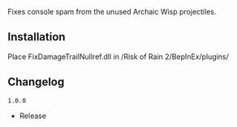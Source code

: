 Fixes console spam from the unused Archaic Wisp projectiles.

## Installation
Place FixDamageTrailNullref.dll in /Risk of Rain 2/BepInEx/plugins/

## Changelog

`1.0.0`

- Release